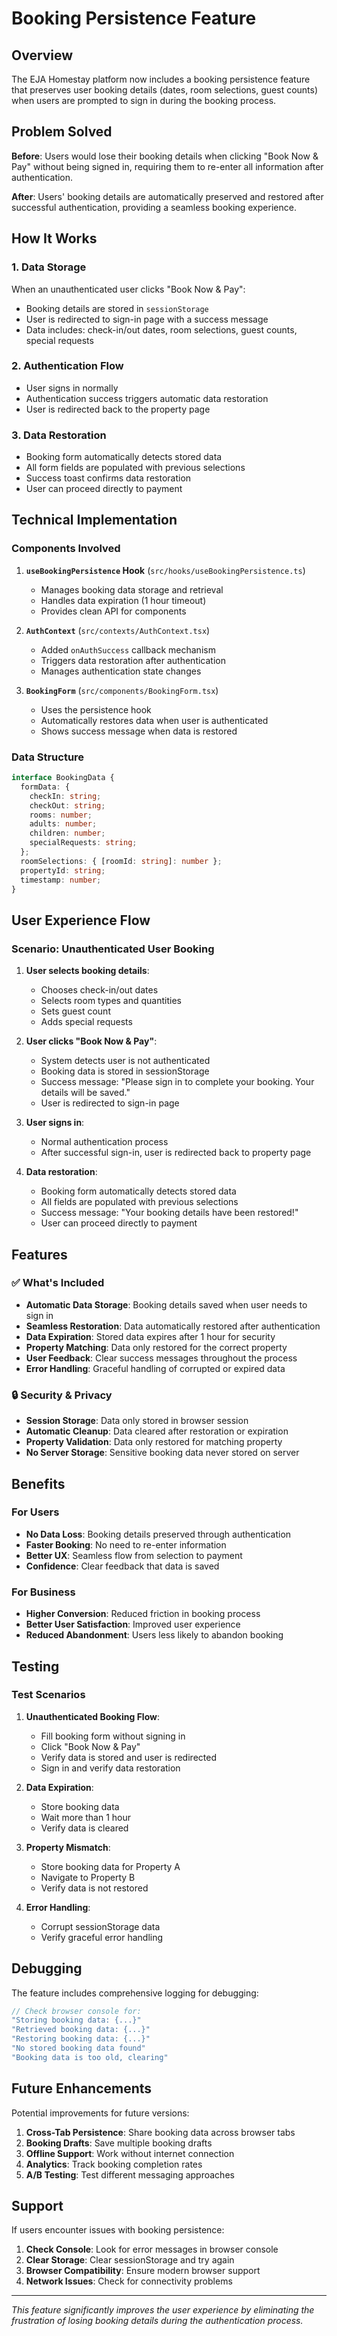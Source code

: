# Booking Persistence Feature

## Overview

The EJA Homestay platform now includes a booking persistence feature that preserves user booking details (dates, room selections, guest counts) when users are prompted to sign in during the booking process.

## Problem Solved

**Before**: Users would lose their booking details when clicking "Book Now & Pay" without being signed in, requiring them to re-enter all information after authentication.

**After**: Users' booking details are automatically preserved and restored after successful authentication, providing a seamless booking experience.

## How It Works

### 1. **Data Storage**
When an unauthenticated user clicks "Book Now & Pay":
- Booking details are stored in `sessionStorage`
- User is redirected to sign-in page with a success message
- Data includes: check-in/out dates, room selections, guest counts, special requests

### 2. **Authentication Flow**
- User signs in normally
- Authentication success triggers automatic data restoration
- User is redirected back to the property page

### 3. **Data Restoration**
- Booking form automatically detects stored data
- All form fields are populated with previous selections
- Success toast confirms data restoration
- User can proceed directly to payment

## Technical Implementation

### Components Involved

1. **`useBookingPersistence` Hook** (`src/hooks/useBookingPersistence.ts`)
   - Manages booking data storage and retrieval
   - Handles data expiration (1 hour timeout)
   - Provides clean API for components

2. **`AuthContext`** (`src/contexts/AuthContext.tsx`)
   - Added `onAuthSuccess` callback mechanism
   - Triggers data restoration after authentication
   - Manages authentication state changes

3. **`BookingForm`** (`src/components/BookingForm.tsx`)
   - Uses the persistence hook
   - Automatically restores data when user is authenticated
   - Shows success message when data is restored

### Data Structure

```typescript
interface BookingData {
  formData: {
    checkIn: string;
    checkOut: string;
    rooms: number;
    adults: number;
    children: number;
    specialRequests: string;
  };
  roomSelections: { [roomId: string]: number };
  propertyId: string;
  timestamp: number;
}
```

## User Experience Flow

### Scenario: Unauthenticated User Booking

1. **User selects booking details**:
   - Chooses check-in/out dates
   - Selects room types and quantities
   - Sets guest count
   - Adds special requests

2. **User clicks "Book Now & Pay"**:
   - System detects user is not authenticated
   - Booking data is stored in sessionStorage
   - Success message: "Please sign in to complete your booking. Your details will be saved."
   - User is redirected to sign-in page

3. **User signs in**:
   - Normal authentication process
   - After successful sign-in, user is redirected back to property page

4. **Data restoration**:
   - Booking form automatically detects stored data
   - All fields are populated with previous selections
   - Success message: "Your booking details have been restored!"
   - User can proceed directly to payment

## Features

### ✅ **What's Included**

- **Automatic Data Storage**: Booking details saved when user needs to sign in
- **Seamless Restoration**: Data automatically restored after authentication
- **Data Expiration**: Stored data expires after 1 hour for security
- **Property Matching**: Data only restored for the correct property
- **User Feedback**: Clear success messages throughout the process
- **Error Handling**: Graceful handling of corrupted or expired data

### 🔒 **Security & Privacy**

- **Session Storage**: Data only stored in browser session
- **Automatic Cleanup**: Data cleared after restoration or expiration
- **Property Validation**: Data only restored for matching property
- **No Server Storage**: Sensitive booking data never stored on server

## Benefits

### For Users
- **No Data Loss**: Booking details preserved through authentication
- **Faster Booking**: No need to re-enter information
- **Better UX**: Seamless flow from selection to payment
- **Confidence**: Clear feedback that data is saved

### For Business
- **Higher Conversion**: Reduced friction in booking process
- **Better User Satisfaction**: Improved user experience
- **Reduced Abandonment**: Users less likely to abandon booking

## Testing

### Test Scenarios

1. **Unauthenticated Booking Flow**:
   - Fill booking form without signing in
   - Click "Book Now & Pay"
   - Verify data is stored and user is redirected
   - Sign in and verify data restoration

2. **Data Expiration**:
   - Store booking data
   - Wait more than 1 hour
   - Verify data is cleared

3. **Property Mismatch**:
   - Store booking data for Property A
   - Navigate to Property B
   - Verify data is not restored

4. **Error Handling**:
   - Corrupt sessionStorage data
   - Verify graceful error handling

## Debugging

The feature includes comprehensive logging for debugging:

```javascript
// Check browser console for:
"Storing booking data: {...}"
"Retrieved booking data: {...}"
"Restoring booking data: {...}"
"No stored booking data found"
"Booking data is too old, clearing"
```

## Future Enhancements

Potential improvements for future versions:

1. **Cross-Tab Persistence**: Share booking data across browser tabs
2. **Booking Drafts**: Save multiple booking drafts
3. **Offline Support**: Work without internet connection
4. **Analytics**: Track booking completion rates
5. **A/B Testing**: Test different messaging approaches

## Support

If users encounter issues with booking persistence:

1. **Check Console**: Look for error messages in browser console
2. **Clear Storage**: Clear sessionStorage and try again
3. **Browser Compatibility**: Ensure modern browser support
4. **Network Issues**: Check for connectivity problems

---

*This feature significantly improves the user experience by eliminating the frustration of losing booking details during the authentication process.* 